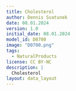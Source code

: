 ```yaml
---
title: Cholesterol
author: Dennis Svatunek
date: 08.01.2024
version: 1.0
initial_date: 08.01.2024
model_id: D0700
image: "D0700.png"
tags: 
  - NaturalProducts
license: CC BY-NC
description: |
  Cholesterol
layout: data_layout
---
```

<script src="https://code.jquery.com/jquery-3.6.0.min.js"></script>
<script src="https://3Dmol.org/build/3Dmol-min.js"></script>
<div style="text-align: center;">
<div id="D0700" style="margin: auto; width: 600px; height: 400px;"></div>
</div>
<script>
(function() {
  $(document).ready(function() {
    var viewer = $3Dmol.createViewer("D0700", {defaultcolors: $3Dmol.elementColors.Jmol});
    var xyz = `74
0 1
O     7.5117   1.4457  -0.3032
C    -0.7738  -1.0026  -0.2715
C    -0.0911  -0.3346   0.9288
C     1.4304  -0.5135   0.9414
C     1.9847   0.1027  -0.3505
C    -2.2442  -0.7167   0.0869
C    -0.2380  -0.2991  -1.5247
C     3.5196  -0.0867  -0.4375
C    -0.8644  -0.8680   2.1285
C     1.2768  -0.4673  -1.5886
C    -2.3004  -0.9660   1.6051
C     2.0164   0.2338   2.1402
C    -3.3152  -1.5448  -0.6576
C    -0.5209  -2.5179  -0.3421
C     4.1739   0.2463   0.8850
C     4.0530   0.8850  -1.5170
C     3.4916   0.3857   2.0296
C     3.8809  -1.5366  -0.8189
C     5.6611   0.3902   0.8756
C     5.5588   0.9230  -1.5727
C    -4.7143  -1.2538  -0.0975
C     6.1059   1.3897  -0.2248
C    -3.2897  -1.2848  -2.1653
C    -5.1223   0.2171  -0.2168
C    -6.5482   0.3842   0.3144
C    -7.0661   1.8257   0.2167
C    -7.1560   2.2918  -1.2414
C    -6.1942   2.7941   1.0256
H    -0.2853   0.7530   0.8469
H     1.6951  -1.5806   1.0039
H     1.7854   1.1908  -0.3102
H    -2.4342   0.3515  -0.1229
H    -0.5016   0.7617  -1.4792
H    -0.6716  -0.7314  -2.4318
H    -0.7859  -0.1968   2.9929
H    -0.4822  -1.8543   2.4196
H     1.5107  -1.5314  -1.6895
H     1.6484   0.0458  -2.4830
H    -2.7125  -1.9639   1.8124
H    -2.9530  -0.2248   2.0897
H     1.7639  -0.3029   3.0658
H     1.5507   1.2303   2.2020
H    -3.1172  -2.6211  -0.4778
H    -0.9011  -2.9023  -1.2851
H     0.5386  -2.7376  -0.2788
H    -1.0276  -3.0217   0.4775
H     3.6725   1.8897  -1.2987
H     3.6724   0.5738  -2.4940
H     4.0181   0.6299   2.9414
H     3.6366  -1.7212  -1.8644
H     4.9434  -1.7068  -0.6800
H     3.3313  -2.2318  -0.1903
H     6.0248   0.7339   1.8479
H     6.1435  -0.5634   0.6418
H     5.9874  -0.0594  -1.7827
H     5.8974   1.6223  -2.3413
H    -5.4367  -1.8670  -0.6493
H    -4.7593  -1.5488   0.9575
H     5.6881   2.4066   0.0293
H    -3.2519  -0.2147  -2.3624
H    -4.1876  -1.6999  -2.6204
H    -2.4242  -1.7612  -2.6190
H    -4.4367   0.8401   0.3675
H    -5.0738   0.5301  -1.2654
H     7.8851   1.6171   0.5725
H    -6.5725   0.0711   1.3654
H    -7.2190  -0.2691  -0.2558
H    -8.0915   1.8347   0.6496
H    -7.7448   1.5831  -1.8224
H    -7.6293   3.2718  -1.2850
H    -6.1583   2.3650  -1.6701
H    -6.0911   2.4358   2.0492
H    -6.6543   3.7812   1.0355
H    -5.2074   2.8722   0.5721
    `; 
    viewer.addModel(xyz, "xyz");
    viewer.setStyle({}, {stick: {radius: 0.15}, sphere: {scale: 0.25}});
    viewer.zoomTo();
    viewer.zoom(1.0);
    viewer.setBackgroundColor('#f9f9f9');
    viewer.rotate(80, {x: 1, y: 0, z: 0});
	viewer.rotate(180, {x: 0, y: 0, z: 1});
    viewer.setViewStyle({style: 'outline', color: 'black', width: 0.02});
    viewer.render();
$("#D0700").css("position", "relative");
  });
})();
</script>
